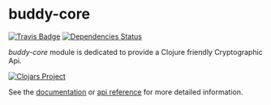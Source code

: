 # buddy-core

[![Travis Badge](https://img.shields.io/travis/funcool/buddy-core.svg?style=flat)](https://travis-ci.org/funcool/buddy-core "Travis Badge")
[![Dependencies Status](http://jarkeeper.com/funcool/buddy-core/status.svg)](http://jarkeeper.com/funcool/buddy-core)

*buddy-core* module is dedicated to provide a Clojure friendly Cryptographic Api.

[![Clojars Project](http://clojars.org/buddy/buddy-core/latest-version.svg)](http://clojars.org/buddy/buddy-core)

See the [documentation](https://funcool.github.io/buddy-core/latest/) or
[api reference](https://funcool.github.io/buddy-core/latest/api/) for more detailed
information.
